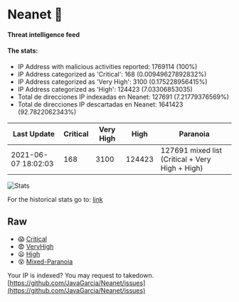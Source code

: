 # Neanet :hocho:
#### Threat intelligence feed
#### The stats:

- IP Address with malicious activities reported: 1769114 (100%)
- IP Address categorized as 'Critical':  168 (0.00949627892832%)
- IP Address categorized as 'Very High':  3100 (0.175228956415%)
- IP Address categorized as 'High':  124423 (7.03306853035)
- Total de direcciones IP indexadas en Neanet:  127691 (7.21779376569%)
- Total de direcciones IP descartadas en Neanet:  1641423 (92.7822062343%)

| Last Update | Critical | Very High | High | Paranoia |
| --- | --- | --- | --- | --- |
| 2021-06-07 18:02:03 | 168 | 3100 | 124423 | 127691 mixed list (Critical + Very High + High)|

![Stats](https://docs.google.com/spreadsheets/d/e/2PACX-1vSnaNMIXVabIpDJjufMlzH7poXnshF3mgd8Is1g9ytUEzVsP5my4Trn8f-xkoLLQ38xpL3HtmUexLo6/pubchart?oid=501124687&format=image)

For the historical stats go to: [link](/stats.csv)
## Raw
- :scream: [Critical](https://raw.githubusercontent.com/JavaGarcia/Neanet/master/blacklists/neanet_critical.txt)
- :fearful: [VeryHigh](https://raw.githubusercontent.com/JavaGarcia/Neanet/master/blacklists/neanet_veryHigh.txtt)
- :frowning: [High](https://raw.githubusercontent.com/JavaGarcia/Neanet/master/blacklists/neanet_high.txt)
- :dizzy_face: [Mixed-Paranoia](https://raw.githubusercontent.com/JavaGarcia/Neanet/master/blacklists/neanet_all.txt)


Your IP is indexed? You may request to takedown. [https://github.com/JavaGarcia/Neanet/issues](https://github.com/JavaGarcia/Neanet/issues)







































































































































































































































































































































































































































































































































































































































































































































































































































































































































































































































































































































































































































































































































































































































































































































































































































































































































































































































































































































































































































































































































































































































































































































































































































































































































































































































































































































































































































































































































































































































































































































































































































































































































































































































































































































































































































































































































































































































































































































































































































































































































































































































































































































































































































































































































































































































































































































































































































































































































































































































































































































































































































































































































































































































































































































































































































































































































































































































































































































































































































































































































































































































































































































































































































































































































































































































































































































































































































































































































































































































































